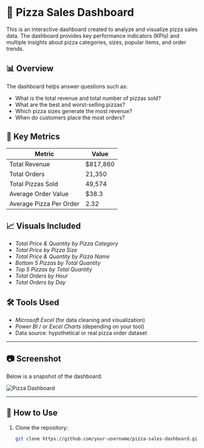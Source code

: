 # 🍕 Pizza Sales Dashboard

This is an interactive dashboard created to analyze and visualize pizza sales data. The dashboard provides key performance indicators (KPIs) and multiple insights about pizza categories, sizes, popular items, and order trends.

## 📊 Overview

The dashboard helps answer questions such as:
- What is the total revenue and total number of pizzas sold?
- What are the best and worst-selling pizzas?
- Which pizza sizes generate the most revenue?
- When do customers place the most orders?

## 🧮 Key Metrics

| Metric                | Value     |
|-----------------------|-----------|
| Total Revenue         | $817,860  |
| Total Orders          | 21,350    |
| Total Pizzas Sold     | 49,574    |
| Average Order Value   | $38.3     |
| Average Pizza Per Order | 2.32     |

## 📈 Visuals Included

- *Total Price & Quantity by Pizza Category*
- *Total Price by Pizza Size*
- *Total Price & Quantity by Pizza Name*
- *Bottom 5 Pizzas by Total Quantity*
- *Top 5 Pizzas by Total Quantity*
- *Total Orders by Hour*
- *Total Orders by Day*

## 🛠 Tools Used

- *Microsoft Excel* (for data cleaning and visualization)
- *Power BI* / or *Excel Charts* (depending on your tool)
- Data source: hypothetical or real pizza order dataset

---

## 📷 Screenshot

Below is a snapshot of the dashboard:

![Pizza Dashboard](pizza-dashboard.png)


---

## 📂 How to Use

1. Clone the repository:
   ```bash
   git clone https://github.com/your-username/pizza-sales-dashboard.git
   

